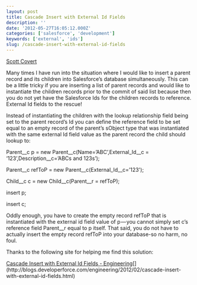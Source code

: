 ```yaml
---
layout: post
title: Cascade Insert with External Id Fields
description: ''
date: '2012-05-27T16:05:12.000Z'
categories: ['salesforce', 'development']
keywords: ['external', 'ids']
slug: /cascade-insert-with-external-id-fields
---
```


[Scott
Covert](https://www.tython.co/)

Many times I have run into the situation where I would like to insert a parent record and its children into Salesforce’s database simultaneously. This can be a little tricky if you are inserting a list of parent records and would like to instantiate the children records prior to the commit of said list because then you do not yet have the Salesforce Ids for the children records to reference. External Id fields to the rescue!

Instead of instantiating the children with the lookup relationship field being set to the parent record’s Id you can define the reference field to be set equal to an empty record of the parent’s sObject type that was instantiated with the same external Id field value as the parent record the child should lookup to:

Parent\_\_c p = new Parent\_\_c(Name=’ABC’,External\_Id\_\_c = ‘123’,Description\_\_c=’ABCs and 123s’);

Parent\_\_c refToP = new Parent\_\_c(External\_Id\_\_c=’123');

Child\_\_c c = new Child\_\_c(Parent\_\_r = refToP);

insert p;

insert c;

Oddly enough, you have to create the empty record refToP that is instantiated with the external id field value of p — you cannot simply set c’s reference field Parent\_\_r equal to p itself. That said, you do not have to actually insert the empty record refToP into your database-so no harm, no foul.

Thanks to the following site for helping me find this solution:

[Cascade Insert with External Id Fields - Engineering](http://blogs.developerforce.com/engineering/2012/02/cascade-insert-with-external-id-fields.html "http://blogs.developerforce.com/engineering/2012/02/cascade-insert-with-external-id-fields.html")[](http://blogs.developerforce.com/engineering/2012/02/cascade-insert-with-external-id-fields.html)